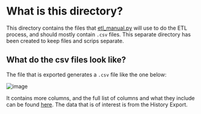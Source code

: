 # What is this directory?


This directory contains the files that [etl_manual.py](../etl_manual.py) will use to do the ETL process, and should mostly contain `.csv` files. This separate directory has been created to keep files and scrips separate. 

## What do the csv files look like?

The file that is exported generates a `.csv` file like the one below:

![image](https://user-images.githubusercontent.com/80691974/211350003-f7cc0026-9c58-4b60-97f5-97e9dd524a8f.png)

It contains more columns, and the full list of columns and what they include can be found [here](https://autosleepapp.tantsissa.com/settings/export). The data that is of interest is from the History Export. 
